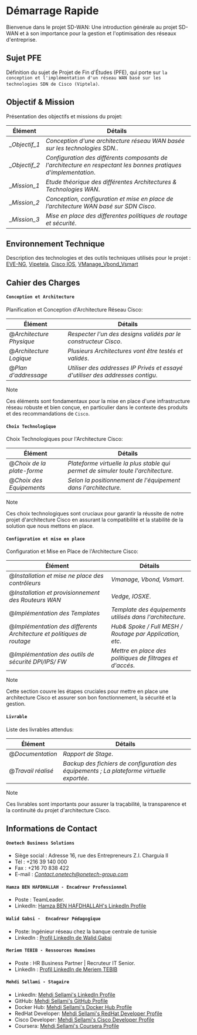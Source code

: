 # Démarrage Rapide

Bienvenue dans le projet SD-WAN: Une introduction générale au projet SD-WAN et à son importance pour la gestion et l'optimisation des réseaux d'entreprise. 

## Sujet PFE

Définition du sujet de Projet de Fin d'Études (PFE), qui porte sur `la conception et l'implémentation d'un réseau WAN basé sur les technologies SDN de Cisco (Viptela)`.

## Objectif & Mission

Présentation des objectifs et missions du projet:

Élément | Détails
-----| ----
_*Objectif_1* | *Conception d'une architecture réseau WAN basée sur les technologies SDN.*.
_*Objectif_2* | *Configuration des différents composants de l'architecture en respectant les bonnes pratiques d'implementation*.
_*Mission_1*  | *Etude théorique des différentes Architectures & Technologies WAN*.
_*Mission_2*  | *Conception, configuration et mise en place de l’architecture WAN basé sur SDN Cisco*.
_*Mission_3*  | *Mise en place des differentes politiques de routage et sécurité*.

## Environnement Technique 

Description des technologies et des outils techniques utilisés pour le projet :
[EVE-NG](https://www.eve-ng.net/index.php/download/), [Vipetela](https://www.cisco.com/c/en/us/services/acquisitions/viptela.html), [Cisco IOS](https://www.cisco.com/c/en/us/products/ios-nx-os-software/index.html), [VManage_Vbond_Vsmart](https://www.cisco.com/site/us/en/products/networking/wan/vmanage/index.html#tabs-ca9b217826-item-1b113ceb83-tab)


## Cahier des Charges

#### `Conception et Architecture`

Planification et Conception d'Architecture Réseau Cisco:

Élément | Détails
-----| ----
@*Architecture Physique* | *Respecter l'un des designs validés par le constructeur Cisco*.
@*Architecture Logique* | *Plusieurs Architectures vont être testés et validés*.
@*Plan d'addressage* | *Utiliser des addresses IP Privés et essayé d'utiliser des addresses contigu*.

> [!Note]
> Ces éléments sont fondamentaux pour la mise en place d'une infrastructure réseau robuste et bien conçue, en particulier dans le contexte des produits et des recommandations de `Cisco`.

#### `Choix Technologique`

Choix Technologiques pour l'Architecture Cisco:

Élément | Détails
-----| ----
@*Choix de la plate-forme* | *Plateforme virtuelle la plus stable qui permet de simuler toute l'architecture.*
@*Choix des Equipements* | *Selon la positionnement de l'équipement dans l'architecture.*

> [!Note]
> Ces choix technologiques sont cruciaux pour garantir la réussite de notre projet d'architecture Cisco en assurant la compatibilité et la stabilité de la solution que nous mettons en place.

#### `Configuration et mise en place`

Configuration et Mise en Place de l'Architecture Cisco:

Élément | Détails
-----| ----
@*Installation et mise ne place des contrôleurs* | *Vmanage, Vbond, Vsmart*.
@*Installation et provisionnement des Routeurs WAN* | *Vedge, IOSXE*.
@*Implémentation des Templates*  | *Template des équipements utilisés dans l'architecture*.
@*Implémentation des differents Architecture et politiques de routage* | *Hub& Spoke / Full MESH / Routage par Application, etc*.
@*Implémentation des outils de sécurité DPI/IPS/ FW* | *Mettre en place des politiques de filtrages et d'accés*.

> [!Note]
> Cette section couvre les étapes cruciales pour mettre en place une architecture Cisco et assurer son bon fonctionnement, la sécurité et la gestion.

#### `Livrable`

Liste des livrables attendus:

Élément | Détails
-----| ----
@*Documentation* | *Rapport de Stage*.
@*Travail réalisé*  | *Backup des fichiers de configuration des équipements ; La plateforme virtuelle exportée*.

> [!Note]
> Ces livrables sont importants pour assurer la traçabilité, la transparence et la continuité du projet d'architecture Cisco.


## Informations de Contact

#### `Onetech Business Solutions`

- Siège social : Adresse 16, rue des Entrepreneurs Z.I. Charguia II
- Tél : +216 39 140 000
- Fax : +216 70 838 422
- E-mail : *Contact.onetech@onetech-group.com*

#### `Hamza BEN HAFDHALLAH - Encadreur Professionnel`

- Poste : TeamLeader. 
- LinkedIn: [Hamza BEN HAFDHALLAH's LinkedIn Profile](https://www.linkedin.com/in/hamza-ben-hafdhallah-b42105225)

#### `Walid Gabsi -  Encadreur Pédagogique`

- Poste: Ingénieur réseau chez la banque centrale de tunisie
- LinkedIn : [Profil LinkedIn de Walid Gabsi](https://www.linkedin.com/in/walid-gabsi-02857185/) 

#### `Meriem TEBIB - Ressources Humaines`

- Poste : HR Business Partner | Recruteur IT Senior. 
- LinkedIn : [Profil LinkedIn de Meriem TEBIB](https://www.linkedin.com/in/meriem-tebib-8b1216142/)

#### `Mehdi Sellami - Stagaire`

- LinkedIn: [Mehdi Sellami's LinkedIn Profile](https://www.linkedin.com/in/mehdi-sellami-recurtement)
- GitHub: [Mehdi Sellami's GitHub Profile](https://github.com/MehdiSellamiAdministrator)
- Docker Hub: [Mehdi Sellami's Docker Hub Profile](https://hub.docker.com/u/mehdisellamitn)
- RedHat Developer: [Mehdi Sellami's RedHat Developer Profile](https://developers.redhat.com/login)
- Cisco Developer: [Mehdi Sellami's Cisco Developer Profile](https://devnetsandbox.cisco.com/)
- Coursera: [Mehdi Sellami's Coursera Profile](https://www.coursera.org/user/0c6a4cd62a3535d95398d2d53c911ca2)

